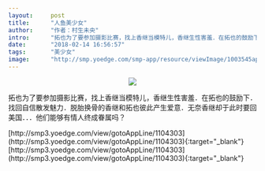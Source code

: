 ```yaml
---
layout:     post
title:      "人鱼美少女"
author:     "作者：村生未央"
intro:      "拓也为了要参加摄影比赛，找上香继当模特儿，香继生性害羞．在拓也的鼓励下．找回自信散发魅力．脱胎换骨的香继和拓也彼此产生爱意．无奈香继却于此时要回美国．．．他们能够有情人终成眷属吗？"
date:       "2018-02-14 16:56:57"
tags:       "美少女"
image:      "http://smp.yoedge.com/smp-app/resource/viewImage/1003545appline.png"
---
```

<div style="text-align: center">
<p><img src="http://smp.yoedge.com/smp-app/resource/viewImage/1003545appline.png"/></p>
</div>
<p class="post-meta">
<span>拓也为了要参加摄影比赛，找上香继当模特儿，香继生性害羞．在拓也的鼓励下．找回自信散发魅力．脱胎换骨的香继和拓也彼此产生爱意．无奈香继却于此时要回美国．．．他们能够有情人终成眷属吗？</span>
</p>
[http://smp3.yoedge.com/view/gotoAppLine/1104303](http://smp3.yoedge.com/view/gotoAppLine/1104303){:target="_blank"}
[http://smp3.yoedge.com/view/gotoAppLine/1104303](http://smp3.yoedge.com/view/gotoAppLine/1104303){:target="_blank"}


